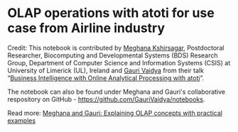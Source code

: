 # OLAP operations with atoti for use case from Airline industry

Credit: This notebook is contributed by [Meghana Kshirsagar](https://www.linkedin.com/in/meghana-kshirsagar-0843415/), Postdoctoral Researcher, Biocomputing and Developmental Systems (BDS) Research Group, Department of Computer Science and Information Systems (CSIS) at University of Limerick (UL), Ireland and [Gauri Vaidya](https://www.linkedin.com/in/gauri2608/) from their talk “[Business Intelligence with Online Analytical Processing with atoti](https://youtu.be/g72LocF0RZ8)”.

The notebook can also be found under Meghana and Gauri's collaborative respository on GitHub - https://github.com/GauriVaidya/notebooks.

Read more: [Meghana and Gauri: Explaining OLAP concepts with practical examples](https://medium.com/atoti/meghana-and-gauri-explaining-olap-concepts-with-practical-examples-aedd541e6294)

